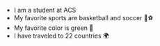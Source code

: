 - I am a student at ACS
- My favorite sports are basketball and soccer :basketball::soccer:
- My favorite color is green :cactus:
- I have traveled to 22 countries :earth_africa:


<!---
crossomondo/crossomondo is a ✨ special ✨ repository because its `README.md` (this file) appears on your GitHub profile.
You can click the Preview link to take a look at your changes.
--->
